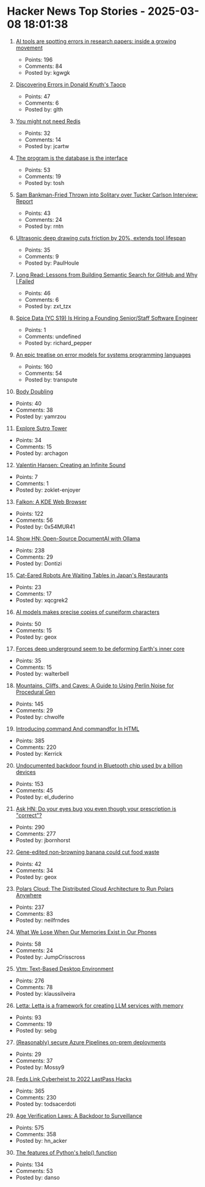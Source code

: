 # Hacker News Top Stories - 2025-03-08 18:01:38

1. [AI tools are spotting errors in research papers: inside a growing movement](https://www.nature.com/articles/d41586-025-00648-5)
   - Points: 196
   - Comments: 84
   - Posted by: kgwgk

2. [Discovering Errors in Donald Knuth's Taocp](https://glthr.com/discovering-errors-in-donald-knuths-taocp)
   - Points: 47
   - Comments: 6
   - Posted by: glth

3. [You might not need Redis](https://www.viblo.se/posts/no-need-redis/)
   - Points: 32
   - Comments: 14
   - Posted by: jcartw

4. [The program is the database is the interface](https://www.scattered-thoughts.net/writing/the-program-is-the-database-is-the-interface/)
   - Points: 53
   - Comments: 19
   - Posted by: tosh

5. [Sam Bankman-Fried Thrown into Solitary over Tucker Carlson Interview: Report](https://gizmodo.com/sam-bankman-fried-thrown-into-solitary-over-tucker-carlson-interview-report-2000573371)
   - Points: 43
   - Comments: 24
   - Posted by: rntn

6. [Ultrasonic deep drawing cuts friction by 20%, extends tool lifespan](https://techxplore.com/news/2025-02-ultrasonic-deep-friction-tool-lifespan.html)
   - Points: 35
   - Comments: 9
   - Posted by: PaulHoule

7. [Long Read: Lessons from Building Semantic Search for GitHub and Why I Failed](https://tzx.notion.site/What-I-Learned-Building-a-Free-Semantic-Search-Tool-for-GitHub-and-Why-I-Failed-1a09b742c7918033b318f3a5d7dc9751)
   - Points: 46
   - Comments: 6
   - Posted by: zxt_tzx

8. [Spice Data (YC S19) Is Hiring a Founding Senior/Staff Software Engineer](https://www.ycombinator.com/companies/spice-data/jobs/f6BuehM-founding-senior-staff-software-engineer)
   - Points: 1
   - Comments: undefined
   - Posted by: richard_pepper

9. [An epic treatise on error models for systems programming languages](https://typesanitizer.com/blog/errors.html)
   - Points: 160
   - Comments: 54
   - Posted by: transpute

10. [Body Doubling](https://bodydoubling.com/)
   - Points: 40
   - Comments: 38
   - Posted by: yamrzou

11. [Explore Sutro Tower](https://explore.sutrotower.com)
   - Points: 34
   - Comments: 15
   - Posted by: archagon

12. [Valentin Hansen: Creating an Infinite Sound](https://www.sleek-mag.com/article/valentin-hansen-creating-an-infinite-sound/)
   - Points: 7
   - Comments: 1
   - Posted by: zoklet-enjoyer

13. [Falkon: A KDE Web Browser](https://www.falkon.org)
   - Points: 122
   - Comments: 56
   - Posted by: 0x54MUR41

14. [Show HN: Open-Source DocumentAI with Ollama](https://rlama.dev/)
   - Points: 238
   - Comments: 29
   - Posted by: Dontizi

15. [Cat-Eared Robots Are Waiting Tables in Japan's Restaurants](https://www.bloomberg.com/news/features/2025-03-06/thousands-of-cat-eared-robots-are-waiting-tables-in-japan)
   - Points: 23
   - Comments: 17
   - Posted by: xqcgrek2

16. [AI models makes precise copies of cuneiform characters](https://news.cornell.edu/stories/2025/03/ai-models-makes-precise-copies-cuneiform-characters)
   - Points: 50
   - Comments: 15
   - Posted by: geox

17. [Forces deep underground seem to be deforming Earth's inner core](https://www.newscientist.com/article/2467491-forces-deep-underground-seem-to-be-deforming-earths-inner-core/)
   - Points: 35
   - Comments: 15
   - Posted by: walterbell

18. [Mountains, Cliffs, and Caves: A Guide to Using Perlin Noise for Procedural Gen](https://jdhwilkins.com/mountains-cliffs-and-caves-a-comprehensive-guide-to-using-perlin-noise-for-procedural-generation/)
   - Points: 145
   - Comments: 29
   - Posted by: chwolfe

19. [Introducing command And commandfor In HTML](https://developer.chrome.com/blog/command-and-commandfor)
   - Points: 385
   - Comments: 220
   - Posted by: Kerrick

20. [Undocumented backdoor found in Bluetooth chip used by a billion devices](https://www.bleepingcomputer.com/news/security/undocumented-backdoor-found-in-bluetooth-chip-used-by-a-billion-devices/)
   - Points: 153
   - Comments: 45
   - Posted by: el_duderino

21. [Ask HN: Do your eyes bug you even though your prescription is "correct"?](undefined)
   - Points: 290
   - Comments: 277
   - Posted by: jbornhorst

22. [Gene-edited non-browning banana could cut food waste](https://www.theguardian.com/science/2025/mar/07/gene-edited-non-browning-banana-cut-food-waste-tropic-norwich)
   - Points: 42
   - Comments: 34
   - Posted by: geox

23. [Polars Cloud: The Distributed Cloud Architecture to Run Polars Anywhere](https://pola.rs/posts/polars-cloud-what-we-are-building/)
   - Points: 237
   - Comments: 83
   - Posted by: neilfrndes

24. [What We Lose When Our Memories Exist in Our Phones](https://www.bloomberg.com/news/articles/2025-03-07/the-case-for-ditching-digital-memories-for-physical-objects)
   - Points: 58
   - Comments: 24
   - Posted by: JumpCrisscross

25. [Vtm: Text-Based Desktop Environment](https://github.com/directvt/vtm)
   - Points: 276
   - Comments: 78
   - Posted by: klaussilveira

26. [Letta: Letta is a framework for creating LLM services with memory](https://github.com/letta-ai/letta)
   - Points: 93
   - Comments: 19
   - Posted by: sebg

27. [(Reasonably) secure Azure Pipelines on-prem deployments](https://rewiring.bearblog.dev/azure-devops-in-action-pt-iii-reasonably-secure-deploys-to-iis/)
   - Points: 29
   - Comments: 37
   - Posted by: Mossy9

28. [Feds Link Cyberheist to 2022 LastPass Hacks](https://krebsonsecurity.com/2025/03/feds-link-150m-cyberheist-to-2022-lastpass-hacks/)
   - Points: 365
   - Comments: 230
   - Posted by: todsacerdoti

29. [Age Verification Laws: A Backdoor to Surveillance](https://www.eff.org/deeplinks/2025/03/first-porn-now-skin-cream-age-verification-bills-are-out-control)
   - Points: 575
   - Comments: 358
   - Posted by: hn_acker

30. [The features of Python's help() function](https://www.pythonmorsels.com/help-features/)
   - Points: 134
   - Comments: 53
   - Posted by: danso


